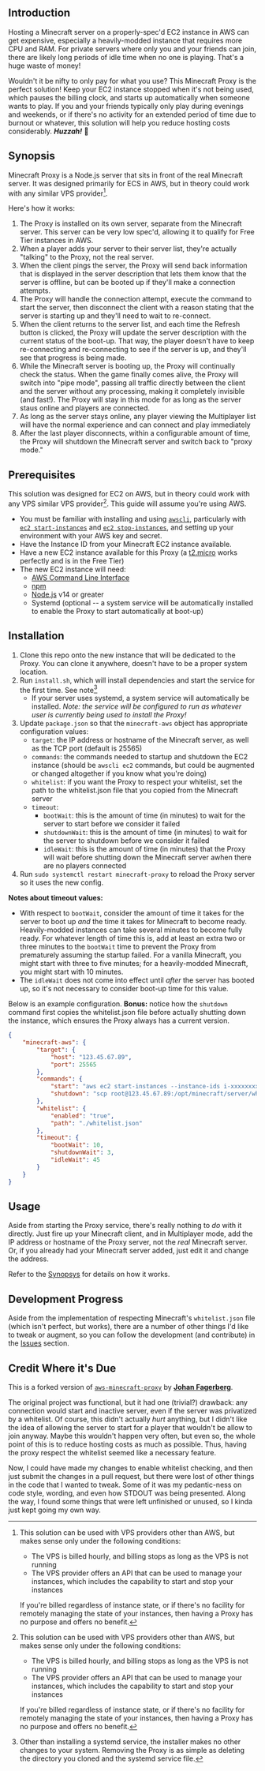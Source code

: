 ## Introduction

Hosting a Minecraft server on a properly-spec'd EC2 instance in AWS can get expensive, especially a heavily-modded instance that requires more CPU and RAM.  For private servers where only you and your friends can join, there are likely long periods of idle time when no one is playing.  That's a huge waste of money!

Wouldn't it be nifty to only pay for what you use?  This Minecraft Proxy is the perfect solution!  Keep your EC2 instance stopped when it's not being used, which pauses the billing clock, and starts up automatically when someone wants to play.  If you and your friends typically only play during evenings and weekends, or if there's no activity for an extended period of time due to burnout or whatever, this solution will help you reduce hosting costs considerably.  _**Huzzah!**_ 🎉


## Synopsis

Minecraft Proxy is a Node.js server that sits in front of the real Minecraft server.  It was designed primarily for ECS in AWS, but in theory could work with any similar VPS provider[^1].

Here's how it works:
  1. The Proxy is installed on its own server, separate from the Minecraft server.  This server can be very low spec'd, allowing it to qualify for Free Tier instances in AWS.
  1. When a player adds your server to their server list, they're actually "talking" to the Proxy, not the real server.
  1. When the client pings the server, the Proxy will send back information that is displayed in the server description that lets them know that the server is offline, but can be booted up if they'll make a connection attempts.
  1. The Proxy will handle the connection attempt, execute the command to start the server, then disconnect the client with a reason stating that the server is starting up and they'll need to wait to re-connect.
  1. When the client returns to the server list, and each time the Refresh button is clicked, the Proxy will update the server description with the current status of the boot-up.  That way, the player doesn't have to keep re-connecting and re-connecting to see if the server is up, and they'll see that progress is being made.
  1. While the Minecraft server is booting up, the Proxy will continually check the status.  When the game finally comes alive, the Proxy will switch into "pipe mode", passing all traffic directly between the client and the server without any processing, making it completely invisible (and fast!).  The Proxy will stay in this mode for as long as the server staus online and players are connected.
  1. As long as the server stays online, any player viewing the Multiplayer list will have the normal experience and can connect and play immediately
  1. After the last player disconnects, within a configurable amount of time, the Proxy will shutdown the Minecraft server and switch back to "proxy mode."
  

## Prerequisites

This solution was designed for EC2 on AWS, but in theory could work with any VPS similar VPS provider[^1].  This guide will assume you're using AWS.

- You must be familiar with installing and using [`awscli`](https://aws.amazon.com/cli/), particularly with [`ec2 start-instances`](https://docs.aws.amazon.com/cli/latest/reference/ec2/start-instances.html) and [`ec2 stop-instances`](https://docs.aws.amazon.com/cli/latest/reference/ec2/stop-instances.html), and setting up your environment with your AWS key and secret.
- Have the Instance ID from your Minecraft EC2 instance available.
- Have a new EC2 instance available for this Proxy (a [t2.micro](https://aws.amazon.com/ec2/instance-types/t2/) works perfectly and is in the Free Tier)
- The new EC2 instance will need:
  - [AWS Command Line Interface](https://aws.amazon.com/cli/)
  - [npm](https://www.npmjs.com/)
  - [Node.js](https://nodejs.org/en/) v14 or greater
  - Systemd (optional -- a system service will be automatically installed to enable the Proxy to start automatically at boot-up)


## Installation

1. Clone this repo onto the new instance that will be dedicated to the Proxy.  You can clone it anywhere, doesn't have to be a proper system location.
1. Run `install.sh`, which will install dependencies and start the service for the first time.  See note[^2]
    - If your server uses systemd, a system service will automatically be installed.
      _Note: the service will be configured to run as whatever user is currently being used to install the Proxy!_
1. Update `package.json` so that the `minecraft-aws` object has appropriate configuration values:
    - `target`: the IP address or hostname of the Minecraft server, as well as the TCP port (default is 25565)
    - `commands`: the commands needed to startup and shutdown the EC2 instance (should be `awscli ec2` commands, but could be augmented or changed altogether if you know what you're doing)
    - `whitelist`: if you want the Proxy to respect your whitelist, set the path to the whitelist.json file that you copied from the Minecraft server
    - `timeout`: 
      - `bootWait`: this is the amount of time (in minutes) to wait for the server to start before we consider it failed
      - `shutdownWait`: this is the amount of time (in minutes) to wait for the server to shutdown before we consider it failed
      - `idleWait`: this is the amount of time (in minutes) that the Proxy will wait before shutting down the Minecraft server awhen there are no players connected
1. Run `sudo systemctl restart minecraft-proxy` to reload the Proxy server so it uses the new config.

**Notes about timeout values:**
  - With respect to `bootWait`, consider the amount of time it takes for the server to boot up _and_ the time it takes for Minecraft to become ready.  Heavily-modded instances can take several minutes to become fully ready.  For whatever length of time this is, add at least an extra two or three minutes to the `bootWait` time to prevent the Proxy from prematurely assuming the startup failed.  For a vanilla Minecraft, you might start with three to five minutes; for a heavily-modded Minecraft, you might start with 10 minutes.
  - The `idleWait` does not come into effect until _after_ the server has booted up, so it's not necessary to consider boot-up time for this value.

Below is an example configuration.  **Bonus:** notice how the `shutdown` command first copies the whitelist.json file before actually shutting down the instance, which ensures the Proxy always has a current version.

```json
{
    "minecraft-aws": {
        "target": {
            "host": "123.45.67.89",
            "port": 25565
        },
        "commands": {
            "start": "aws ec2 start-instances --instance-ids i-xxxxxxxxxxxxxxxxx",
            "shutdown": "scp root@123.45.67.89:/opt/minecraft/server/whitelist.json ./whitelist.json && aws ec2 stop-instances --instance-ids i-xxxxxxxxxxxxxxxxx"
        },
        "whitelist": {
            "enabled": "true",
            "path": "./whitelist.json"
        },
        "timeout": {
            "bootWait": 10,
            "shutdownWait": 3,
            "idleWait": 45
        }
    }
}
```

## Usage

Aside from starting the Proxy service, there's really nothing to _do_ with it directly.  Just fire up your Minecraft client, and in Multiplayer mode, add the IP address or hostname of the Proxy server, not the _real_ Minecraft server.  Or, if you already had your Minecraft server added, just edit it and change the address.

Refer to the [Synopsys](#synopsys) for details on how it works.


## Development Progress

Aside from the implementation of respecting Minecraft's `whitelist.json` file (which isn't perfect, but works), there are a number of other things I'd like to tweak or augment, so you can follow the development (and contribute) in the [Issues](https://github.com/MaffooClock/aws-minecraft-proxy/issues) section.


## Credit Where it's Due

This is a forked version of [`aws-minecraft-proxy`](https://github.com/birjolaxew/aws-minecraft-proxy) by **[Johan Fagerberg](https://github.com/birjolaxew)**.

The original project was functional, but it had one (trivial?) drawback: any connection would start and inactive server, even if the server was privatized by a whitelist.  Of course, this didn't actually *hurt* anything, but I didn't like the idea of allowing the server to start for a player that wouldn't be allow to join anyway.  Maybe this wouldn't happen very often, but even so, the whole point of this is to reduce hosting costs as much as possible.  Thus, having the proxy respect the whitelist seemed like a necessary feature.

Now, I could have made my changes to enable whitelist checking, and then just submit the changes in a pull request, but there were lost of other things in the code that I wanted to tweak.  Some of it was my pedantic-ness on code style, wording, and even how STDOUT was being presented.  Along the way, I found some things that were left unfinished or unused, so I kinda just kept going my own way.
  


[^1]:
    This solution can be used with VPS providers other than AWS, but makes sense only under the following conditions:
      - The VPS is billed hourly, and billing stops as long as the VPS is not running
      - The VPS provider offers an API that can be used to manage your instances, which includes the capability to start and stop your instances
    
    If you're billed regardless of instance state, or if there's no facility for remotely managing the state of your instances, then having a Proxy has no purpose and offers no benefit.
    
[^2]: Other than installing a systemd service, the installer makes no other changes to your system.  Removing the Proxy is as simple as deleting the directory you cloned and the systemd service file.
